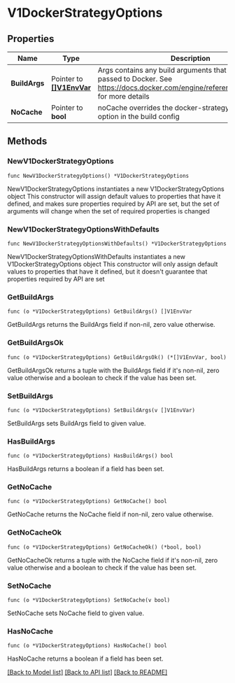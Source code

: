 # V1DockerStrategyOptions

## Properties

Name | Type | Description | Notes
------------ | ------------- | ------------- | -------------
**BuildArgs** | Pointer to [**[]V1EnvVar**](V1EnvVar.md) | Args contains any build arguments that are to be passed to Docker.  See https://docs.docker.com/engine/reference/builder/#/arg for more details | [optional] 
**NoCache** | Pointer to **bool** | noCache overrides the docker-strategy noCache option in the build config | [optional] 

## Methods

### NewV1DockerStrategyOptions

`func NewV1DockerStrategyOptions() *V1DockerStrategyOptions`

NewV1DockerStrategyOptions instantiates a new V1DockerStrategyOptions object
This constructor will assign default values to properties that have it defined,
and makes sure properties required by API are set, but the set of arguments
will change when the set of required properties is changed

### NewV1DockerStrategyOptionsWithDefaults

`func NewV1DockerStrategyOptionsWithDefaults() *V1DockerStrategyOptions`

NewV1DockerStrategyOptionsWithDefaults instantiates a new V1DockerStrategyOptions object
This constructor will only assign default values to properties that have it defined,
but it doesn't guarantee that properties required by API are set

### GetBuildArgs

`func (o *V1DockerStrategyOptions) GetBuildArgs() []V1EnvVar`

GetBuildArgs returns the BuildArgs field if non-nil, zero value otherwise.

### GetBuildArgsOk

`func (o *V1DockerStrategyOptions) GetBuildArgsOk() (*[]V1EnvVar, bool)`

GetBuildArgsOk returns a tuple with the BuildArgs field if it's non-nil, zero value otherwise
and a boolean to check if the value has been set.

### SetBuildArgs

`func (o *V1DockerStrategyOptions) SetBuildArgs(v []V1EnvVar)`

SetBuildArgs sets BuildArgs field to given value.

### HasBuildArgs

`func (o *V1DockerStrategyOptions) HasBuildArgs() bool`

HasBuildArgs returns a boolean if a field has been set.

### GetNoCache

`func (o *V1DockerStrategyOptions) GetNoCache() bool`

GetNoCache returns the NoCache field if non-nil, zero value otherwise.

### GetNoCacheOk

`func (o *V1DockerStrategyOptions) GetNoCacheOk() (*bool, bool)`

GetNoCacheOk returns a tuple with the NoCache field if it's non-nil, zero value otherwise
and a boolean to check if the value has been set.

### SetNoCache

`func (o *V1DockerStrategyOptions) SetNoCache(v bool)`

SetNoCache sets NoCache field to given value.

### HasNoCache

`func (o *V1DockerStrategyOptions) HasNoCache() bool`

HasNoCache returns a boolean if a field has been set.


[[Back to Model list]](../README.md#documentation-for-models) [[Back to API list]](../README.md#documentation-for-api-endpoints) [[Back to README]](../README.md)


